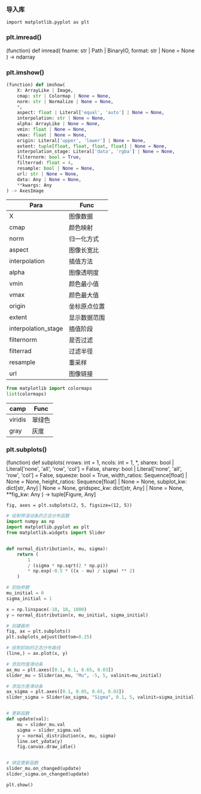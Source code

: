 ### 导入库
`import matplotlib.pyplot as plt`



### plt.imread()
(function) def imread(
    fname: str | Path | BinaryIO,
    format: str | None = None
) -> ndarray



### plt.imshow()

```py
(function) def imshow(
    X: ArrayLike | Image,
    cmap: str | Colormap | None = None,
    norm: str | Normalize | None = None,
    *,
    aspect: float | Literal['equal', 'auto'] | None = None,
    interpolation: str | None = None,
    alpha: ArrayLike | None = None,
    vmin: float | None = None,
    vmax: float | None = None,
    origin: Literal['upper', 'lower'] | None = None,
    extent: tuple[float, float, float, float] | None = None,
    interpolation_stage: Literal['data', 'rgba'] | None = None,
    filternorm: bool = True,
    filterrad: float = 4,
    resample: bool | None = None,
    url: str | None = None,
    data: Any | None = None,
    **kwargs: Any
) -> AxesImage
```

| Para                | Func         |
| ------------------- | ------------ |
| X                   | 图像数据     |
| cmap                | 颜色映射     |
| norm                | 归一化方式   |
| aspect              | 图像长宽比   |
| interpolation       | 插值方法     |
| alpha               | 图像透明度   |
| vmin                | 颜色最小值   |
| vmax                | 颜色最大值   |
| origin              | 坐标原点位置 |
| extent              | 显示数据范围 |
| interpolation_stage | 插值阶段     |
| filternorm          | 是否过滤     |
| filterrad           | 过滤半径     |
| resample            | 重采样       |
| url                 | 图像链接     |

```python
from matplotlib import colormaps
list(colormaps)
```
| camp    | Func   |
| ------- | ------ |
| viridis | 翠绿色 |
| gray    | 灰度   |



### plt.subplots()
(function) def subplots(
    nrows: int = 1,
    ncols: int = 1,
    *,
    sharex: bool | Literal['none', 'all', 'row', 'col'] = False,
    sharey: bool | Literal['none', 'all', 'row', 'col'] = False,
    squeeze: bool = True,
    width_ratios: Sequence[float] | None = None,
    height_ratios: Sequence[float] | None = None,
    subplot_kw: dict[str, Any] | None = None,
    gridspec_kw: dict[str, Any] | None = None,
    **fig_kw: Any
) -> tuple[Figure, Any]

`fig, axes = plt.subplots(2, 5, figsize=(12, 5))`


```python
# 绘制带滚动条的正态分布函数
import numpy as np
import matplotlib.pyplot as plt
from matplotlib.widgets import Slider


def normal_distribution(x, mu, sigma):
    return (
        1
        / (sigma * np.sqrt(2 * np.pi))
        * np.exp(-0.5 * ((x - mu) / sigma) ** 2)
    )

# 初始参数
mu_initial = 0
sigma_initial = 1

x = np.linspace(-10, 10, 1000)
y = normal_distribution(x, mu_initial, sigma_initial)

# 创建画布
fig, ax = plt.subplots()
plt.subplots_adjust(bottom=0.25)

# 绘制初始的正态分布曲线
(line,) = ax.plot(x, y)

# 添加均值滑动条
ax_mu = plt.axes([0.1, 0.1, 0.65, 0.03])
slider_mu = Slider(ax_mu, "Mu", -5, 5, valinit=mu_initial)

# 添加方差滑动条
ax_sigma = plt.axes([0.1, 0.05, 0.65, 0.03])
slider_sigma = Slider(ax_sigma, "Sigma", 0.1, 5, valinit=sigma_initial)


# 更新函数
def update(val):
    mu = slider_mu.val
    sigma = slider_sigma.val
    y = normal_distribution(x, mu, sigma)
    line.set_ydata(y)
    fig.canvas.draw_idle()


# 绑定更新函数
slider_mu.on_changed(update)
slider_sigma.on_changed(update)

plt.show()
```